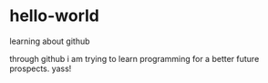 # hello-world
learning about github

through github i am trying to learn programming for a better future prospects.
yass!
